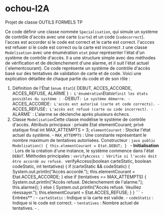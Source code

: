 # ochou-l2A
Projet de classe OUTILS FORMELS TP

Ce code  définir une classe nommée `Specialisation`, qui simule un système de contrôle d'accès avec une carte (`carte`) et un code (`codecorrect`).
l'acces est accorder si le code est correct et le carte est correct.
l'accces est refuser si le code est correct ou la carte est incorrect .t une classe `Modelisation` avec une énumération `etat` pour représenter l'état d'un système de contrôle d'accès. Il a une structure simple avec des méthodes de vérification et de déclenchement d'une alarme, et il suit l'état actuel (`elementcourant).
Ce code représente un système de contrôle d'accès basé sur des tentatives de validation de carte et de code. Voici une explication détaillée de chaque partie du code et de son rôle :
1. Définition de l'État (`enum Etat`){ DEBUT, ACCES_ACCORDE, ACCES_REFUSE, ALARME } ` : L'énumération `Etat` définit les états possibles du système : - `DEBUT` : Le système démarre. - `ACCES_ACCORDE` : L'accès est autorisé (carte et code corrects). - `ACCES_REFUSE` : L'accès est refusé (carte ou code incorrect). - `ALARME` : L'alarme se déclenche après plusieurs échecs. 
2. Classe `Modelisation`Cette classe modélise le système de contrôle d'accès. Attributs principaux :  private Etat elementCourant; privé statique final int MAX_ATTEMPTS = 3; `elementCourant` : Stocke l'état actuel du système. - `MAX_ATTEMPTS` : Une constante représentant le nombre maximum de tentatives autorisées.  Constructeur : ```java public Modelisation() { this.elementCourant = Etat.DEBUT; } ``` - **Initialisation** : Lors de la création d'une instance, le système commence dans l'état `DEBUT`. Méthodes principales :  `verifyAccess : Vérifie si l'accès doit être accordé ou refusé. `verifyAccess(boolean carteStatic, boolean codeStatic, int tentatives) { if (carteStatic && codeStatic) { System.out.println("Accès accordé."); this.elementCourant = Etat.ACCES_ACCORDE; } else if (tentatives >= MAX_ATTEMPTS) { System.out.println("Accès refusé. Déclenchement de l'alarme."); this.alarme(); } else { System.out.println("Accès refusé. Veuillez réessayer."); this.elementCourant = Etat.ACCES_REFUSE; } } ``` - Entrées** : - `carteStatic` : Indique si la carte est valide. - `codeStatic` : Indique si le code est correct. - `tentatives` : Nombre actuel de tentatives. -																																																																																															.
